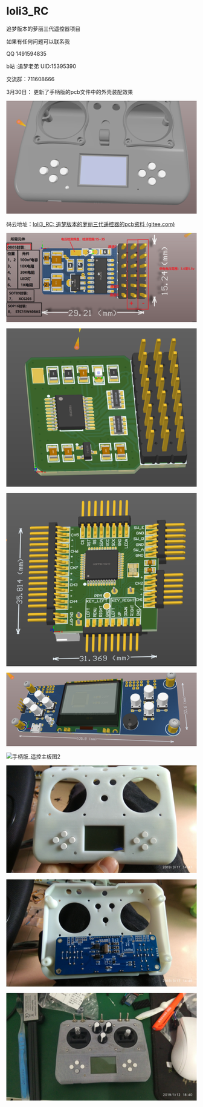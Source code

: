 # loli3_RC
追梦版本的萝丽三代遥控器项目

 如果有任何问题可以联系我

QQ 1491594835

b站 :追梦老弟 UID:15395390

交流群：711608666

3月30日： 更新了手柄版的pcb文件中的外壳装配效果

![图](https://github.com/zhanglele666/loli3_RC/blob/main/%E9%81%A5%E6%8E%A7__%E6%89%8B%E6%9F%84%E7%89%88/%E5%9B%BE8.png?raw=true)



码云地址：[loli3_RC: 追梦版本的萝丽三代遥控器的pcb资料 (gitee.com)](https://gitee.com/zhang-leel/loli3_RC)

![6通道接收机](https://github.com/zhanglele666/loli3_RC/blob/main/%E8%90%9D%E4%B8%BD3%E4%BB%A36%E9%80%9A%E9%81%93%E6%8E%A5%E6%94%B6%E6%9C%BA/6%E9%80%9A%E6%8E%A5%E6%94%B6%E7%84%8A%E6%8E%A5%E5%9B%BE.jpg?raw=true)



![不带sbus的8通道接收机](https://github.com/zhanglele666/loli3_RC/blob/main/%E8%90%9D%E8%8E%89%E4%B8%89%E4%BB%A38%E9%80%9A%E9%81%93%E6%8E%A5%E6%94%B6%E6%9C%BA/%E4%B8%8D%E5%B8%A6sbus.png?raw=true)

![改控版_遥控器主板](https://github.com/zhanglele666/loli3_RC/blob/main/%E9%81%A5%E6%8E%A7__%E6%94%B9%E6%8E%A7%E7%89%88/%E5%9B%BE.png?raw=true)

![手柄版_遥控主板图1](https://github.com/zhanglele666/loli3_RC/blob/main/%E9%81%A5%E6%8E%A7__%E6%89%8B%E6%9F%84%E7%89%88/%E5%9B%BE.png?raw=true)

![手柄版_遥控主板图2](https://github.com/zhanglele666/loli3_RC/blob/main/%E9%81%A5%E6%8E%A7__%E6%89%8B%E6%9F%84%E7%89%88/%E5%9B%BE2.jpg?raw=true)

![手柄版_遥控主板图2](https://github.com/zhanglele666/loli3_RC/blob/main/遥控__手柄版/图4.jpg?raw=true)

![手柄版_遥控主板图3](https://github.com/zhanglele666/loli3_RC/blob/main/%E9%81%A5%E6%8E%A7__%E6%89%8B%E6%9F%84%E7%89%88/%E5%9B%BE5.jpg?raw=true)

![手柄版_遥控主板图4](https://github.com/zhanglele666/loli3_RC/blob/main/%E9%81%A5%E6%8E%A7__%E6%89%8B%E6%9F%84%E7%89%88/%E5%9B%BE6.jpg?raw=true)
